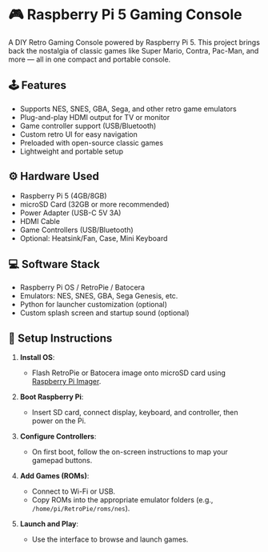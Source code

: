 # 🎮 Raspberry Pi 5 Gaming Console

A DIY Retro Gaming Console powered by Raspberry Pi 5. This project brings back the nostalgia of classic games like Super Mario, Contra, Pac-Man, and more — all in one compact and portable console.

## 🕹️ Features

- Supports NES, SNES, GBA, Sega, and other retro game emulators
- Plug-and-play HDMI output for TV or monitor
- Game controller support (USB/Bluetooth)
- Custom retro UI for easy navigation
- Preloaded with open-source classic games
- Lightweight and portable setup

## ⚙️ Hardware Used

- Raspberry Pi 5 (4GB/8GB)
- microSD Card (32GB or more recommended)
- Power Adapter (USB-C 5V 3A)
- HDMI Cable
- Game Controllers (USB/Bluetooth)
- Optional: Heatsink/Fan, Case, Mini Keyboard

## 💻 Software Stack

- Raspberry Pi OS / RetroPie / Batocera
- Emulators: NES, SNES, GBA, Sega Genesis, etc.
- Python for launcher customization (optional)
- Custom splash screen and startup sound (optional)

## 🚀 Setup Instructions

1. **Install OS**:
   - Flash RetroPie or Batocera image onto microSD card using [Raspberry Pi Imager](https://www.raspberrypi.com/software/).

2. **Boot Raspberry Pi**:
   - Insert SD card, connect display, keyboard, and controller, then power on the Pi.

3. **Configure Controllers**:
   - On first boot, follow the on-screen instructions to map your gamepad buttons.

4. **Add Games (ROMs)**:
   - Connect to Wi-Fi or USB.
   - Copy ROMs into the appropriate emulator folders (e.g., `/home/pi/RetroPie/roms/nes`).

5. **Launch and Play**:
   - Use the interface to browse and launch games.
